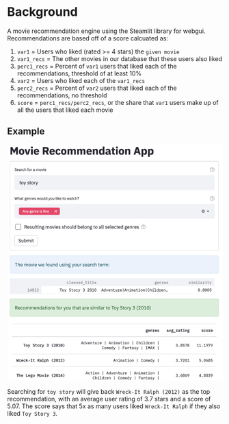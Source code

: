 # Background

A movie recommendation engine using the Steamlit library for webgui. Recommendations are based off of a score calcuated as:
1. `var1` = Users who liked (rated >= 4 stars) the `given movie`
2. `var1_recs` = The other movies in our database that these users also liked
3. `perc1_recs` = Percent of `var1` users that liked each of the recommendations, threshold of at least 10%
4. `var2` = Users who liked each of the `var1_recs`
5. `perc2_recs` = Percent of `var2` users that liked each of the recommendations, no threshold
6. `score` = `perc1_recs/perc2_recs`, or the share that `var1` users make up of all the users that liked each movie

## Example

<img src="https://github.com/pomkos/movie_rec/raw/main/images/example_screenshot.png" width="620">

Searching for `toy story` will give back `Wreck-It Ralph (2012)` as the top recommendation, with an average user rating of 3.7 stars and a score of 5.07. The score says that 5x as many users liked `Wreck-It Ralph` if they also liked `Toy Story 3`.
